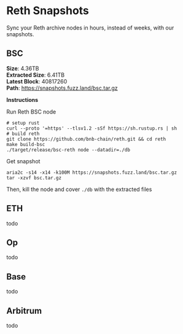 # Reth Snapshots
Sync your Reth archive nodes in hours, instead of weeks, with our snapshots.

## BSC

**Size**: 4.36TB  
**Extracted Size**: 6.41TB  
**Latest Block**: 40817260  
**Path**: https://snapshots.fuzz.land/bsc.tar.gz

**Instructions**

Run Reth BSC node
```
# setup rust
curl --proto '=https' --tlsv1.2 -sSf https://sh.rustup.rs | sh
# build reth
git clone https://github.com/bnb-chain/reth.git && cd reth
make build-bsc
./target/release/bsc-reth node --datadir=./db
```

Get snapshot
```
aria2c -s14 -x14 -k100M https://snapshots.fuzz.land/bsc.tar.gz
tar -xzvf bsc.tar.gz
```

Then, kill the node and cover `./db` with the extracted files

## ETH
todo

## Op
todo

## Base
todo

## Arbitrum
todo
